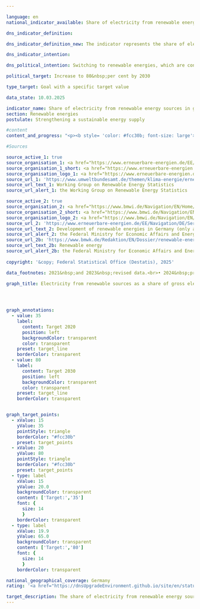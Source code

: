 ```yaml
---

language: en        
national_indicator_available: Share of electricity from renewable energy sources in gross electricity consumption        

dns_indicator_definition:         

dns_indicator_definition_new: The indicator represents the share of electricity from renewable energy sources in gross electricity consumption (in per cent).        

dns_indicator_intention:         

dns_political_intention: Switching to renewable energies, which are constantly regenerating as natural energy sources, can reduce the need for fossil fuels. This would both reduce our dependence on imports of conventional energy sources and reduce energy-related emissions, thereby curbing the extent of climate change.        

political_target: Increase to 80&nbsp;per cent by 2030        

type_target: Goal with a specific target value        

data_state: 10.03.2025        

indicator_name: Share of electricity from renewable energy sources in gross electricity consumption        
section: Renewable energies        
postulate: Strengthening a sustainable energy supply        

#content         
content_and_progress: "<p><b style= 'color: #fcc30b; font-size: large'>7.2.b Share of electricity from renewable energy sources in gross electricity consumption</b><br><br>The calculation of the indicator is carried out by the Working Group on Renewable Energy Statistics (<abbr title='Working Group on Renewable Energy Statistics' tabindex='0'>AGEE-Stat</abbr>), based on various official and non-official sources. The gross electricity consumption (denominator) includes the total amount of electricity generated and imported in Germany, minus electricity exports. It therefore covers domestic electricity generation, the cross-border exchange balance, the own electricity consumption of power plants, as well as grid losses.<br><br>The numerator reflects the amount of electricity generated in Germany from renewable energy sources. These include wind energy, hydropower, solar radiation energy, geothermal energy, and biomass&nbsp;–&nbsp;including biogas, biomethane, landfill gas and sewage gas&nbsp;–&nbsp;as well as the biodegradable fraction of household and industrial waste.<br><br>An increase in the indicator does not necessarily mean that electricity generation from renewable sources has risen. The indicator value may also increase, for example, if electricity exports grow while the amount of electricity generated from renewables remains constant.<br><br>Another methodological particularity arises in the treatment of storage power plants. The denominator of indicator 7.2.b includes, as electricity consumption, both the energy used for transformation in storage processes and the electricity generated by storage power plants. Thus, electricity storage generally leads to an increase in the denominator. However, electricity generated by storage power plants is not counted as electricity from renewable sources&nbsp;–&nbsp;regardless of whether the electricity originally stored was sourced from renewables or not.<br><br>Consequently, electricity storage mathematically leads to a reduction in the share of electricity from renewable energy sources in gross electricity consumption.<br><br>The target formulated in the Federal Government's energy concept for 2020&nbsp;–&nbsp;to cover at least 35% of electricity consumption with renewable energies&nbsp;–&nbsp;was already achieved in 2017. In the following years, the share continued to rise, reaching 45.5% in 2020. This development was largely driven by legislative measures such as the Renewable Energy Sources Act (<abbr title='Renewable Energy Sources Act' tabindex='0'>EEG</abbr>), which, among other things, obliges grid operators to give priority to feeding renewable electricity into the grid.<br><br>In 2021, the share of renewable energies in electricity consumption dropped to 41.7%, but increased again in subsequent years, reaching a value of 54.4% in 2024. The temporary decline in 2021&nbsp;was due to an increase in gross electricity consumption and a weather-related reduction in electricity generation from renewable sources.<br><br>Since 2005, the share of renewable energies in electricity generation has risen almost continuously, particularly due to the expansion of wind power, biomass, and photovoltaics. Between 2005&nbsp;and 2024, a reduction in electricity generation from conventional energy sources was offset by an increase of around 220&nbsp;terawatt hours in electricity production from renewable sources.<br><br>Electricity generation from wind energy&nbsp;–&nbsp;onshore and offshore&nbsp;–&nbsp;increased from 27.8&nbsp;terawatt hours in 2005&nbsp;to nearly 138.9&nbsp;terawatt hours in 2024. Of this, around 26.1&nbsp;terawatt hours in 2024&nbsp;(about 19% of total electricity generation from wind energy) came from offshore wind power.<br><br>Electricity generation from photovoltaics rose significantly over the same period&nbsp;–&nbsp;from 1.3&nbsp;terawatt hours in 2005&nbsp;to 74.1&nbsp;terawatt hours in 2024. Electricity generation from biomass also more than tripled in the same period, reaching 48.6&nbsp;terawatt hours in 2024.<br><br>Continuing this trend would have been sufficient to meet the Federal Government’s originally targeted goal of achieving a 65% share of renewable energies in electricity consumption by 2030. However, achieving the current target of 80% by 2030&nbsp;would require a significantly higher annual increase than the average so far.<br><br>The expected simultaneous rise in electricity demand&nbsp;–&nbsp;for example, for electric mobility or space heating&nbsp;–&nbsp;further complicates target achievement. The expansion of large battery storage power plants can contribute to reducing electricity demand from fossil energy sources. However, due to the methodological design of the indicator, this will only partially be reflected as an increase.</p>"                

#Sources        

source_active_1: true
source_organisation_1: <a href="https://www.erneuerbare-energien.de/EE/Navigation/DE/Service/Erneuerbare_Energien_in_Zahlen/Arbeitsgruppe/arbeitsgruppe_ee.html" target="_blank" onclick="return confirm_alert('the Working Group on Renewable Energy Statistics', 'En')">Working Group on Renewable Energy Statistics</a>
source_organisation_1_short: <a href="https://www.erneuerbare-energien.de/EE/Navigation/DE/Service/Erneuerbare_Energien_in_Zahlen/Arbeitsgruppe/arbeitsgruppe_ee.html" target="_blank" onclick="return confirm_alert('the Working Group on Renewable Energy Statistics', 'En')">Working Group on Renewable Energy Statistics</a>
source_organisation_logo_1: <a href="https://www.erneuerbare-energien.de/EE/Navigation/DE/Service/Erneuerbare_Energien_in_Zahlen/Arbeitsgruppe/arbeitsgruppe_ee.html" target="_blank" onclick="return confirm_alert('the Working Group on Renewable Energy Statistics', 'En')"><img src="https://dnsTestEnvironment.github.io/dns-indicators/public/OrgImgEn/ageestat.png" alt="Working Group on Renewable Energy Statistics" title=" Click here to visit the homepage of the organizationWorking Group on Renewable Energy Statistics" style="height:60px; width:148px; border:transparent"/></a>
source_url_1: 'https://www.umweltbundesamt.de/themen/klima-energie/erneuerbare-energien/erneuerbare-energien-in-zahlen/arbeitsgruppe-erneuerbare-energien-statistik'
source_url_text_1: Working Group on Renewable Energy Statistics
source_url_alert_1: the Working Group on Renewable Energy Statistics

source_active_2: true
source_organisation_2: <a href="https://www.bmwi.de/Navigation/EN/Home/home.html" target="_blank" onclick="return confirm_alert('the Federal Ministry for Economic Affairs and Energy', 'En')">Federal Ministry for Economic Affairs and Energy</a>
source_organisation_2_short: <a href="https://www.bmwi.de/Navigation/EN/Home/home.html" target="_blank" onclick="return confirm_alert('the Federal Ministry for Economic Affairs and Energy', 'En')">Federal Ministry for Economic Affairs and Energy</a>
source_organisation_logo_2: <a href="https://www.bmwi.de/Navigation/EN/Home/home.html" target="_blank" onclick="return confirm_alert('the Federal Ministry for Economic Affairs and Energy', 'En')"><img src="https://dnsTestEnvironment.github.io/dns-indicators/public/OrgImgEn/bmwe.png" alt="Federal Ministry for Economic Affairs and Energy" title=" Click here to visit the homepage of the organizationFederal Ministry for Economic Affairs and Energy" style="height:60px; width:148px; border:transparent"/></a>
source_url_2: 'https://www.erneuerbare-energien.de/EE/Navigation/DE/Service/Erneuerbare_Energien_in_Zahlen/Zeitreihen/zeitreihen.html'
source_url_text_2: Development of renewable energies in Germany (only available in German)
source_url_alert_2: the Federal Ministry for Economic Affairs and Energy
source_url_2b: 'https://www.bmwk.de/Redaktion/EN/Dossier/renewable-energy.html'
source_url_text_2b: Renewable energy
source_url_alert_2b: the Federal Ministry for Economic Affairs and Energy
        
copyright: '&copy; Federal Statistical Office (Destatis), 2025'        

data_footnotes: 2021&nbsp;and 2023&nbsp;revised data.<br>• 2024&nbsp;provisional data.        

graph_title: Electricity from renewable sources as a share of gross electricity consumption        

        


graph_annotations:
  - value: 35
    label:
      content: Target 2020
      position: left
      backgroundColor: transparent
      color: transparent
    preset: target_line
    borderColor: transparent
  - value: 80
    label:
      content: Target 2030
      position: left
      backgroundColor: transparent
      color: transparent
    preset: target_line
    borderColor: transparent        


graph_target_points:
  - xValue: 15
    yValue: 35
    pointStyle: triangle
    borderColor: "#fcc30b"
    preset: target_points
  - xValue: 20
    yValue: 80
    pointStyle: triangle
    borderColor: "#fcc30b"
    preset: target_points
  - type: label
    xValue: 15
    yValue: 20.0
    backgroundColor: transparent
    content: ['Target:','35']
    font: {
      size: 14
      }
    borderColor: transparent
  - type: label
    xValue: 19.9
    yValue: 65.0
    backgroundColor: transparent
    content: ['Target:','80']
    font: {
      size: 14
      }
    borderColor: transparent                

national_geographical_coverage: Germany        
rating: '<a href="https://dnsUpgradeEnvironment.github.io/site/en/status"><img src="https://sdg-indikatoren.de/public/Wettersymbole/Wolke.png" title="Although the indicator has in 2024 been moving in the desired direction toward the target, if the trend had to continued, the target would have been missed in the target year by more than 20% of the difference between the target value and the value at that time." alt="Weathersymbol: cloud"/></a>'        

target_description: The share of electricity from renewable energy sources in gross electricity consumption is to be increased to at least 80&nbsp;per cent by 2030.<br>Based on the target formulation, indicator 7.2.b falls well short of the politically defined target if the average increase for the years 2019&nbsp;to 2024&nbsp;is maintained. The shortfall corresponds to more than 20&nbsp;per cent of the gap between the current value of the indicator (2024) and the target value. Accordingly, it is unlikely that the target will be achieved, meaning that indicator 7.2.b for 2024&nbsp;is rated as "cloud".        
---
```


